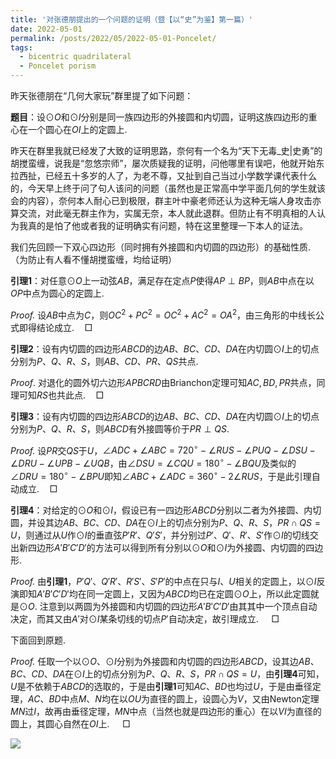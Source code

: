 ```yaml
---
title: '对张德朋提出的一个问题的证明（暨【以“史”为鉴】第一篇）'
date: 2022-05-01
permalink: /posts/2022/05/2022-05-01-Poncelet/
tags:
  - bicentric quadrilateral
  - Poncelet porism
---
```


昨天张德朋在“几何大家玩”群里提了如下问题：

**题目**：设$\odot O$和$\odot I$分别是同一族四边形的外接圆和内切圆，证明这族四边形的重心在一个圆心在$OI$上的定圆上.

昨天在群里我就已经发了大致的证明思路，奈何有一个名为“天下无毒_史|史勇”的胡搅蛮缠，说我是“忽悠宗师”，屡次质疑我的证明，问他哪里有误吧，他就开始东拉西扯，已经五十多岁的人了，为老不尊，又扯到自己当过小学数学课代表什么的，今天早上终于问了句人该问的问题（虽然也是正常高中学平面几何的学生就该会的内容），奈何本人耐心已到极限，群主叶中豪老师还认为这种无端人身攻击亦算交流，对此毫无群主作为，实属无奈，本人就此退群。但防止有不明真相的人认为我真的是怕了他或者我的证明确实有问题，特在这里整理一下本人的证法。

我们先回顾一下双心四边形（同时拥有外接圆和内切圆的四边形）的基础性质. （为防止有人看不懂胡搅蛮缠，均给证明）

**引理1**：对任意$\odot O$上一动弦$AB$，满足存在定点$P$使得$AP\perp BP$，则$AB$中点在以$OP$中点为圆心的定圆上.

*Proof.* 设$AB$中点为$C$，则$OC^2+PC^2=OC^2+AC^2=OA^2$，由三角形的中线长公式即得结论成立.$\quad\Box$

**引理2**：设有内切圆的四边形$ABCD$的边$AB$、$BC$、$CD$、$DA$在内切圆$\odot I$上的切点分别为$P$、$Q$、$R$、$S$，则$AB$、$CD$、$PR$、$QS$共点.

*Proof*. 对退化的圆外切六边形$APBCRD$由Brianchon定理可知$AC,BD,PR$共点，同理可知$RS$也共此点.$\quad\Box$

**引理3**：设有内切圆的四边形$ABCD$的边$AB$、$BC$、$CD$、$DA$在内切圆$\odot I$上的切点分别为$P$、$Q$、$R$、$S$，则$ABCD$有外接圆等价于$PR\perp QS$.

*Proof.* 设$PR$交$QS$于$U$，$\angle ADC+\angle ABC=720^\circ-\angle RUS-\angle PUQ-\angle DSU-\angle DRU-\angle UPB-\angle UQB$，由$\angle DSU=\angle CQU=180^\circ-\angle BQU$及类似的$\angle DRU=180^\circ-\angle BPU$即知$\angle ABC+\angle ADC=360^\circ-2\angle RUS$，于是此引理自动成立.$\quad\Box$

**引理4**：对给定的$\odot O$和$\odot I$，假设已有一四边形$ABCD$分别以二者为外接圆、内切圆，并设其边$AB$、$BC$、$CD$、$DA$在$\odot I$上的切点分别为$P$、$Q$、$R$、$S$，$PR\cap QS=U$，则通过从$U$作$\odot I$的垂直弦$P'R'$、$Q'S'$，并分别过$P'$、$Q'$、$R'$、$S'$作$\odot I$的切线交出新四边形$A'B'C'D'$的方法可以得到所有分别以$\odot O$和$\odot I$为外接圆、内切圆的四边形.

*Proof.* 由**引理1**，$P'Q'$、$Q'R'$、$R'S'$、$S'P'$的中点在只与$I$、$U$相关的定圆上，以$\odot I$反演即知$A'B'C'D'$均在同一定圆上，又因为$ABCD$均已在定圆$\odot O$上，所以此定圆就是$\odot O$. 注意到以两圆为外接圆和内切圆的四边形$A'B'C'D'$由其其中一个顶点自动决定，而其又由$A'$对$\odot I$某条切线的切点$P'$自动决定，故引理成立. $\quad\Box$

下面回到原题.

*Proof.* 任取一个以$\odot O$、$\odot I$分别为外接圆和内切圆的四边形$ABCD$，设其边$AB$、$BC$、$CD$、$DA$在$\odot I$上的切点分别为$P$、$Q$、$R$、$S$，$PR\cap QS=U$，由**引理4**可知，$U$是不依赖于$ABCD$的选取的，于是由**引理1**可知$AC$、$BD$也均过$U$，于是由垂径定理，$AC$、$BD$中点$M$、$N$均在以$OU$为直径的圆上，设圆心为$V$，又由Newton定理$MN$过$I$，故再由垂径定理，$MN$中点（当然也就是四边形的重心）在以$VI$为直径的圆上，其圆心自然在$OI$上. $\quad\Box$

<img src="https://llddeddym.github.io/images/2022-05-01.png"/>
